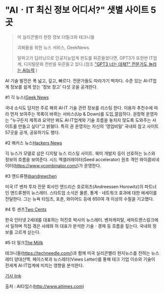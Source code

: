 # "AIㆍIT 최신 정보 어디서?" 샛별 사이트 5곳

> 미 실리콘벨리 현장 정보 더밀크와 테크니들
> 
> 괴짜들을 위한 뉴스 서비스, GeekNews
> 
> 알파고가 딥러닝으로 인공지능업계 판도를 뒤흔들었다면, GPT3가 또한번 IT업계, 디지털문화 전반을 뒤흔들고 있다.(참조 ["GPT3 너는 대체?" 전문가도 놀라는 AI능력](http://www.aitimes.com/news/articleView.html?idxno=130789) )

AI 기술 발전은 폭 넓고, 깊고, 빠르다. 전문가들도 따라가기 벅차다. 수준 있는 AI·IT업계 정보를 쉽게 얻는 '정보 창고' 다섯 곳을 공개한다.

#1 긱 뉴스([Geek News](https://news.hada.io/)

국내 소식도 담지만 주로 해외 AI·IT 기술 관련 정보를 리스팅 한다. 이용자 추천수에 따라 먼저 보여주는 목록이 바뀌는 서비스(Up & Down)를 도입,깔끔하다. 권정혁 운영자는 "누구든지 제목과 요약만 봐도 AI·IT업계와 기술 흐름을 놓치지 않도록 도와주는 사이트를 만들고 싶다"고 밝혔다. 특히 권 운영자는 자신의 '영업비밀' 국내외 참고 사이트 57곳을 공개, 공유하기도 했다.

#2 해커스 뉴스[Hackers News](https://news.ycombinator.com/)

긱 뉴스가 모델로 삼은 디지털 뉴스 리스팅 사이트. 북미 개발자 등이 선호하는 뉴스와 정보의 흐름을 보여준다. 시드 액셀러레이터(Seed accelerator) 원조 격인 와이콤비네이터(https://www.ycombinator.com/)가 운영한다.

#3 앤드류첸[@andrewchen](https://andrewchen.co/)

미국 IT 벤처 투자 전문 회사인 앤드리슨 호로위츠(Andreessen Horowitz)의 파트너인 앤드류첸의 뉴스레터. 스타트업 소식은 물론, 통계ㆍ네트워크 효과에 대한 에세이를 전달한다. 그는 뉴욕 타임즈, 포춘, 와이어드 등에 650여 개 이상의 수필을 기고했다. 

#4 투 센츠[Two Cents](https://hur.substack.com/people/318203--jin-ho-hur)

한국 인터넷 2세대를 대표하는 허진호 박사의 뉴스레터. 벤처캐피탈, 세마트랜스링크에서 일하며 직접 겪은 사례와 허 대표가 분석한 기술ㆍ경제 등 흐름을 짚는다. 국내외 정보를 고르게 싣는다.

#5 더 밀크[The Miilk](https://www.facebook.com/themiilk22/)

테크니들(https://techneedle.com/)과 함께 미국 실리콘밸리 현지뉴스를 전하는 뉴스레터 양대산맥. 페이스북과 뉴스레터(Views Letter)를 통해 테크 기업 이슈와 기술이 전세계 AI·IT업계에 미치는 영향을 분석한다. 

[기사 link](http://www.aitimes.com/news/articleView.html?idxno=130925)

출처 : AI타임스(http://www.aitimes.com)
